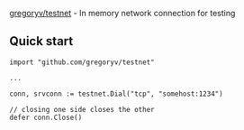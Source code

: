 [gregoryv/testnet](https://pkg.go.dev/github.com/gregoryv/testnet) - In memory network connection for testing

## Quick start

```
import "github.com/gregoryv/testnet"

...

conn, srvconn := testnet.Dial("tcp", "somehost:1234")

// closing one side closes the other
defer conn.Close()
```


